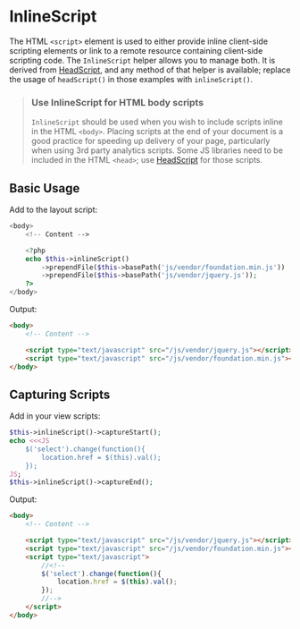 # InlineScript

The HTML `<script>` element is used to either provide inline client-side
scripting elements or link to a remote resource containing client-side scripting
code. The `InlineScript` helper allows you to manage both. It is derived from
[HeadScript](head-script.md), and any method of that helper is available;
replace the usage of `headScript()` in those examples with `inlineScript()`.

> ### Use InlineScript for HTML body scripts
>
> `InlineScript` should be used when you wish to include scripts inline in the
> HTML `<body>`.  Placing scripts at the end of your document is a good practice
> for speeding up delivery of your page, particularly when using 3rd party
> analytics scripts.  Some JS libraries need to be included in the HTML
> `<head>`; use [HeadScript](head-script.md) for those scripts.

## Basic Usage

Add to the layout script:

```php
<body>
    <!-- Content -->

    <?php
    echo $this->inlineScript()
        ->prependFile($this->basePath('js/vendor/foundation.min.js'))
        ->prependFile($this->basePath('js/vendor/jquery.js'));
    ?>
</body>
```

Output:

```html
<body>
    <!-- Content -->

    <script type="text/javascript" src="/js/vendor/jquery.js"></script>
    <script type="text/javascript" src="/js/vendor/foundation.min.js"></script>
</body>
```

## Capturing Scripts

Add in your view scripts:

```php
$this->inlineScript()->captureStart();
echo <<<JS
    $('select').change(function(){
        location.href = $(this).val();
    });
JS;
$this->inlineScript()->captureEnd();
```

Output:

```html
<body>
    <!-- Content -->

    <script type="text/javascript" src="/js/vendor/jquery.js"></script>
    <script type="text/javascript" src="/js/vendor/foundation.min.js"></script>
    <script type="text/javascript">
        //<!--
        $('select').change(function(){
            location.href = $(this).val();
        });
        //-->
    </script>
</body>
```
